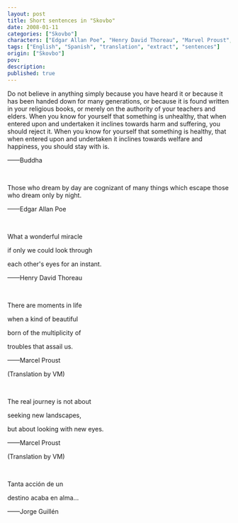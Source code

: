 ```yaml
---
layout: post
title: Short sentences in "Skovbo"
date: 2008-01-11
categories: ["Skovbo"]
characters: ["Edgar Allan Poe", "Henry David Thoreau", "Marvel Proust", "Jorge Guillén"]
tags: ["English", "Spanish", "translation", "extract", "sentences"]
origin: ["Skovbo"]
pov: 
description: 
published: true
---
```


Do not believe in anything simply because you have heard it or because it has been handed down for many generations, or because it is found written in your religious books, or merely on the authority of your teachers and elders. When you know for yourself that something is unhealthy, that when entered upon and undertaken it inclines towards harm and suffering, you should reject it. When you know for yourself that something is healthy, that when entered upon and undertaken it inclines towards welfare and happiness, you should stay with is.

——Buddha

<br>

Those who dream by day are cognizant of many things which escape those who dream only by night.

——Edgar Allan Poe

<br>

What a wonderful miracle

if only we could look through

each other's eyes for an instant.

——Henry David Thoreau

<br>

There are moments in life

when a kind of beautiful

born of the multiplicity of 

troubles that assail us.

——Marcel Proust

(Translation by VM)

<br>

The real journey is not about

seeking new landscapes,

but about looking with new eyes.

——Marcel Proust

(Translation by VM)

<br>

Tanta acción de un

destino acaba en alma...

——Jorge Guillén

